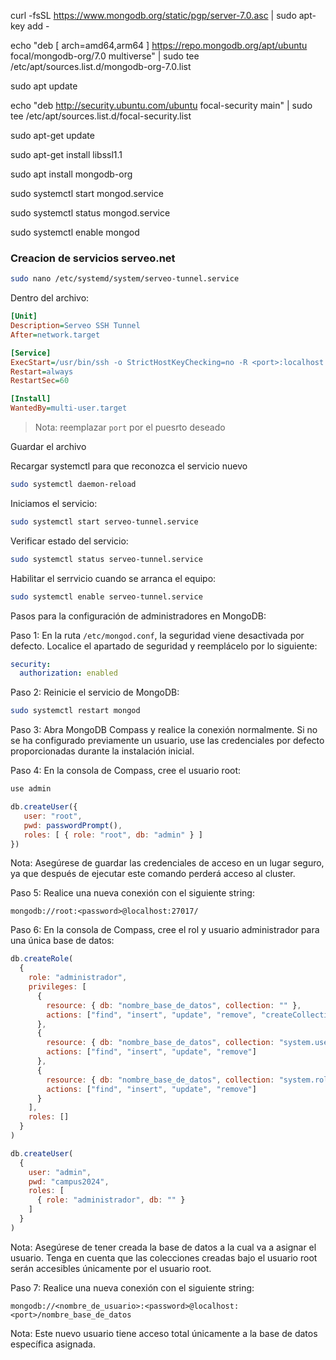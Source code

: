curl -fsSL https://www.mongodb.org/static/pgp/server-7.0.asc | sudo apt-key add -


echo "deb [ arch=amd64,arm64 ] https://repo.mongodb.org/apt/ubuntu focal/mongodb-org/7.0 multiverse" | sudo tee /etc/apt/sources.list.d/mongodb-org-7.0.list

sudo apt update

echo "deb http://security.ubuntu.com/ubuntu focal-security main" | sudo tee /etc/apt/sources.list.d/focal-security.list

sudo apt-get update

sudo apt-get install libssl1.1

sudo apt install mongodb-org

sudo systemctl start mongod.service

sudo systemctl status mongod.service

sudo systemctl enable mongod


### Creacion de servicios serveo.net



```bash
sudo nano /etc/systemd/system/serveo-tunnel.service
```

Dentro del archivo:

```ini
[Unit]
Description=Serveo SSH Tunnel
After=network.target

[Service]
ExecStart=/usr/bin/ssh -o StrictHostKeyChecking=no -R <port>:localhost:27017 serveo.net
Restart=always
RestartSec=60

[Install]
WantedBy=multi-user.target
```

> Nota: reemplazar `port` por el puesrto deseado

Guardar el archivo



Recargar systemctl para que reconozca el servicio nuevo 

```bash
sudo systemctl daemon-reload
```

Iniciamos el servicio:

```bash
sudo systemctl start serveo-tunnel.service
```
Verificar estado del servicio:

```bash
sudo systemctl status serveo-tunnel.service
```

Habilitar el serrvicio cuando se arranca el equipo:

```bash
sudo systemctl enable serveo-tunnel.service
```


Pasos para la configuración de administradores en MongoDB:

Paso 1:
En la ruta `/etc/mongod.conf`, la seguridad viene desactivada por defecto. Localice el apartado de seguridad y reemplácelo por lo siguiente:

```yaml
security:
  authorization: enabled
```

Paso 2:
Reinicie el servicio de MongoDB:

```bash
sudo systemctl restart mongod
```

Paso 3:
Abra MongoDB Compass y realice la conexión normalmente. Si no se ha configurado previamente un usuario, use las credenciales por defecto proporcionadas durante la instalación inicial.

Paso 4:
En la consola de Compass, cree el usuario root:

```javascript
use admin

db.createUser({
   user: "root",
   pwd: passwordPrompt(),
   roles: [ { role: "root", db: "admin" } ]
})
```

Nota: Asegúrese de guardar las credenciales de acceso en un lugar seguro, ya que después de ejecutar este comando perderá acceso al cluster.

Paso 5:
Realice una nueva conexión con el siguiente string:

```
mongodb://root:<password>@localhost:27017/
```

Paso 6:
En la consola de Compass, cree el rol y usuario administrador para una única base de datos:

```javascript
db.createRole(
  {
    role: "administrador",
    privileges: [
      {
        resource: { db: "nombre_base_de_datos", collection: "" },
        actions: ["find", "insert", "update", "remove", "createCollection", "createIndex", "dropCollection"]
      },
      {
        resource: { db: "nombre_base_de_datos", collection: "system.users" },
        actions: ["find", "insert", "update", "remove"]
      },
      {
        resource: { db: "nombre_base_de_datos", collection: "system.roles" },
        actions: ["find", "insert", "update", "remove"]
      }
    ],
    roles: []
  }
)

db.createUser(
  {
    user: "admin",
    pwd: "campus2024",
    roles: [
      { role: "administrador", db: "" }
    ]
  }
)
```

Nota: Asegúrese de tener creada la base de datos a la cual va a asignar el usuario. Tenga en cuenta que las colecciones creadas bajo el usuario root serán accesibles únicamente por el usuario root.

Paso 7:
Realice una nueva conexión con el siguiente string:

```
mongodb://<nombre_de_usuario>:<password>@localhost:<port>/nombre_base_de_datos
```

Nota: Este nuevo usuario tiene acceso total únicamente a la base de datos específica asignada.
